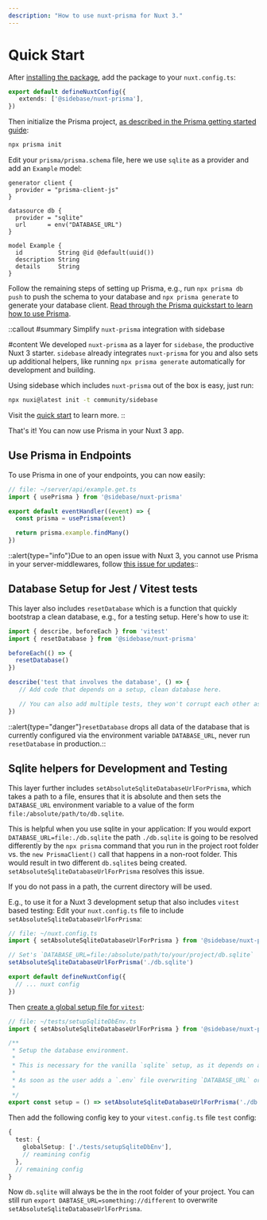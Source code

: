```yaml
---
description: "How to use nuxt-prisma for Nuxt 3."
---
```


# Quick Start

After [installing the package](/nuxt-prisma/getting-started/installation), add the package to your `nuxt.config.ts`:

```ts
export default defineNuxtConfig({
   extends: ['@sidebase/nuxt-prisma'],
})
```

Then initialize the Prisma project, [as described in the Prisma getting started guide](https://www.prisma.io/docs/getting-started/setup-prisma/add-to-existing-project/relational-databases-typescript-postgres#set-up-prisma):
```bash
npx prisma init
```

Edit your `prisma/prisma.schema` file, here we use `sqlite` as a provider and add an `Example` model:
```prisma
generator client {
  provider = "prisma-client-js"
}

datasource db {
  provider = "sqlite"
  url      = env("DATABASE_URL")
}

model Example {
  id          String @id @default(uuid())
  description String
  details     String
}
```

Follow the remaining steps of setting up Prisma, e.g., run `npx prisma db push` to push the schema to your database and `npx prisma generate` to generate your database client. [Read through the Prisma quickstart to learn how to use Prisma](https://www.prisma.io/docs/getting-started/quickstart).

::callout
#summary
Simplify `nuxt-prisma` integration with sidebase

#content
We developed `nuxt-prisma` as a layer for `sidebase`, the productive Nuxt 3 starter. `sidebase` already integrates `nuxt-prisma` for you and also sets up additional helpers, like running `npx prisma generate` automatically for development and building.

Using sidebase which includes `nuxt-prisma` out of the box is easy, just run:
```sh
npx nuxi@latest init -t community/sidebase
```

Visit the [quick start](/sidebase/getting-started) to learn more.
::


That's it! You can now use Prisma in your Nuxt 3 app.

## Use Prisma in Endpoints

To use Prisma in one of your endpoints, you can now easily:
```ts
// file: ~/server/api/example.get.ts
import { usePrisma } from '@sidebase/nuxt-prisma'

export default eventHandler((event) => {
  const prisma = usePrisma(event)

  return prisma.example.findMany()
})
```

::alert{type="info"}Due to an open issue with Nuxt 3, you cannot use Prisma in your server-middlewares, follow [this issue for updates](https://github.com/nuxt/framework/issues/3222#issuecomment-1345195929)::

## Database Setup for Jest / Vitest tests

This layer also includes `resetDatabase` which is a function that quickly bootstrap a clean database, e.g., for a testing setup. Here's how to use it:
```ts
import { describe, beforeEach } from 'vitest'
import { resetDatabase } from '@sidebase/nuxt-prisma'

beforeEach(() => {
  resetDatabase()
})

describe('test that involves the database', () => {
   // Add code that depends on a setup, clean database here.

   // You can also add multiple tests, they won't corrupt each other as the database is cleaned up after every go
})
```

::alert{type="danger"}`resetDatabase` drops all data of the database that is currently configured via the environment variable `DATABASE_URL`, never run `resetDatabase` in production.::

## Sqlite helpers for Development and Testing

This layer further includes `setAbsoluteSqliteDatabaseUrlForPrisma`, which takes a path to a file, ensures that it is absolute and then sets the `DATABASE_URL` environment variable to a value of the form `file:/absolute/path/to/db.sqlite`.

This is helpful when you use sqlite in your application: If you would export `DATABASE_URL=file:./db.sqlite` the path `./db.sqlite` is going to be resolved differently by the `npx prisma` command that you run in the project root folder vs. the `new PrismaClient()` call that happens in a non-root folder. This would result in two different `db.sqlite`s being created. `setAbsoluteSqliteDatabaseUrlForPrisma` resolves this issue.

If you do not pass in a path, the current directory will be used.

E.g., to use it for a Nuxt 3 development setup that also includes `vitest` based testing: Edit your `nuxt.config.ts` file to include `setAbsoluteSqliteDatabaseUrlForPrisma`:
```ts
// file: ~/nuxt.config.ts
import { setAbsoluteSqliteDatabaseUrlForPrisma } from '@sidebase/nuxt-prisma'

// Set's `DATABASE_URL=file:/absolute/path/to/your/project/db.sqlite`
setAbsoluteSqliteDatabaseUrlForPrisma('./db.sqlite')

export default defineNuxtConfig({
  // ... nuxt config
})
```

Then [create a global setup file for `vitest`](https://vitest.dev/config/#globalsetup):
```ts
// file: ~/tests/setupSqliteDbEnv.ts
import { setAbsoluteSqliteDatabaseUrlForPrisma } from '@sidebase/nuxt-prisma'

/**
 * Setup the database environment.
 *
 * This is necessary for the vanilla `sqlite` setup, as it depends on a file that is in an absolute place.
 *
 * As soon as the user adds a `.env` file overwriting `DATABASE_URL` or export `DATABSE_URL` themselves we do not want to set the database url manually any longer.
 *
 */
export const setup = () => setAbsoluteSqliteDatabaseUrlForPrisma('./db.sqlite')
```

Then add the following config key to your `vitest.config.ts` file `test` config:
```ts
{
  test: {
    globalSetup: ['./tests/setupSqliteDbEnv'],
    // reamining config
  },
  // remaining config
}
```

Now `db.sqlite` will always be the in the root folder of your project. You can still run `export DABTASE_URL=something://different` to overwrite `setAbsoluteSqliteDatabaseUrlForPrisma`.
